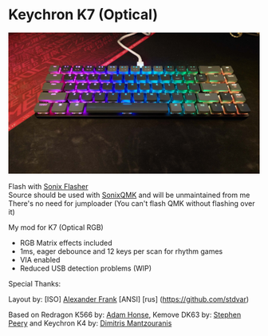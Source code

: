 # Keychron K7 (Optical)

![Keychron K7](https://github.com/chent7/keychron_k7_optical_ansi_qmk_via/blob/master/resources/keyboard.jpeg?raw=true)

Flash with [Sonix Flasher](https://github.com/SonixQMK/sonix-flasher) \
Source should be used with [SonixQMK](https://github.com/SonixQMK/qmk_firmware) and will be unmaintained from me \
There's no need for jumploader (You can't flash QMK without flashing over it)

My mod for K7 (Optical RGB)
* RGB Matrix effects included
* 1ms, eager debounce and 12 keys per scan for rhythm games
* VIA enabled
* Reduced USB detection problems (WIP)

Special Thanks:

Layout by:
[ISO] [Alexander Frank](https://github.com/jedifindtrick)
[ANSI] [rus] (https://github.com/stdvar)

Based on Redragon K566 by: [Adam Honse](https://github.com/CalcProgrammer1), Kemove DK63 by: [Stephen Peery](https://github.com/smp4488) and Keychron K4 by: [Dimitris Mantzouranis](https://github.com/dexter93)
